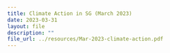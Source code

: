 ```yaml
---
title: Climate Action in SG (March 2023)
date: 2023-03-31
layout: file
description: ""
file_url: ../resources/Mar-2023-climate-action.pdf
---
```

